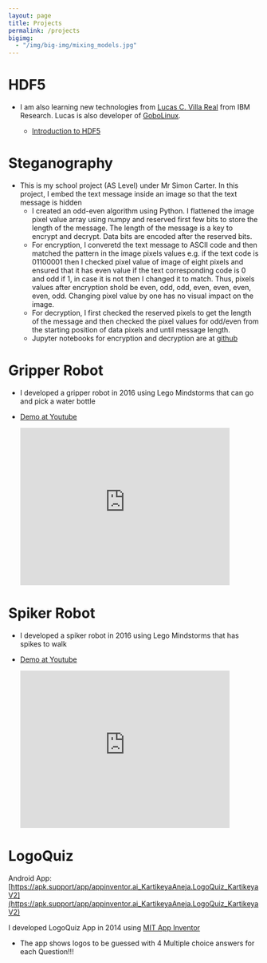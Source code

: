 ```yaml
---
layout: page
title: Projects
permalink: /projects
bigimg:
  - "/img/big-img/mixing_models.jpg"
---
```




# HDF5

* I am also learning new technologies from [Lucas C. Villa Real](https://researcher.watson.ibm.com/researcher/view.php?person=br-lucasvr) from IBM Research. Lucas is also developer of [GoboLinux](https://lucasvr.gobolinux.org).

  * [Introduction to HDF5](https://github.com/anejakartikeya/hdf5/blob/main/TestHDF5.ipynb)
  



# Steganography

* This is my school project (AS Level) under Mr Simon Carter. In this project, I embed the text message inside an image so that the text message is hidden
  * I created an odd-even algorithm using Python. I flattened the image pixel value array using numpy and reserved first few bits to store the length of the message. The length of the message is a key to encrypt and decrypt. Data bits are encoded after the reserved bits.
  * For encryption, I converetd the text message to ASCII code and then matched the pattern in the image pixels values e.g. if the text code is 01100001 then I checked pixel value of image of eight pixels and ensured that it has even value if the text corresponding code is 0 and odd if 1, in case it is not then I changed it to match. Thus, pixels values after encryption shold be even, odd, odd, even, even, even, even, odd. Changing pixel value by one has no visual impact on the image.
  * For decryption, I first checked the reserved pixels to get the length of the message and then checked the pixel values for odd/even from the starting position of data pixels and until message length.
  * Jupyter notebooks for encryption and decryption are at [github](https://github.com/anejakartikeya/steganography)



# Gripper Robot

* I developed a gripper robot in 2016 using Lego Mindstorms that can go and pick a water bottle
* [Demo at Youtube](https://www.youtube.com/watch?v=Ng2njUWPeyc)

  <iframe width="420" height="315" src="https://www.youtube.com/embed/cGsvFYrOfUI" frameborder="0" allowfullscreen></iframe>

  

# Spiker Robot

* I developed a spiker robot in 2016 using Lego Mindstorms that has spikes to walk
* [Demo at Youtube](https://www.youtube.com/watch?v=8SYe0h6aAM4)

  <iframe width="420" height="315" src="https://www.youtube.com/embed/8SYe0h6aAM4" frameborder="0" allowfullscreen></iframe>



# LogoQuiz

Android App: [https://apk.support/app/appinventor.ai_KartikeyaAneja.LogoQuiz_KartikeyaV2](https://apk.support/app/appinventor.ai_KartikeyaAneja.LogoQuiz_KartikeyaV2)

I developed LogoQuiz App in 2014 using [MIT App Inventor](https://appinventor.mit.edu)

* The app shows logos to be guessed with 4 Multiple choice answers for each Question!!!



